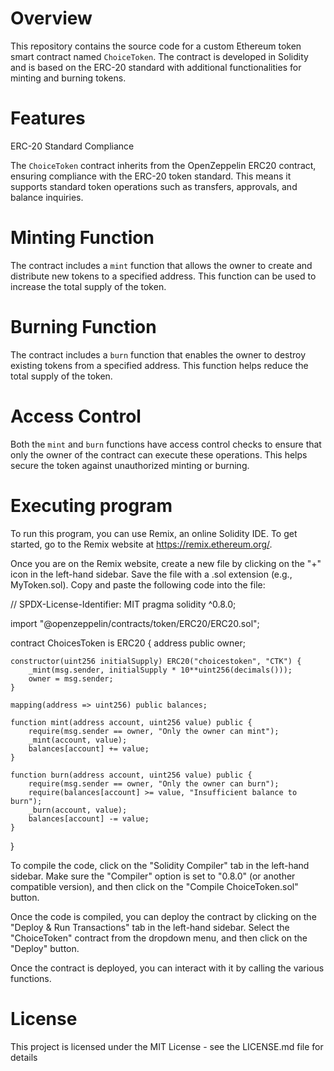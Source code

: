 # Overview
This repository contains the source code for a custom Ethereum token smart contract named `ChoiceToken`. The contract is developed in Solidity and is based on the ERC-20 standard with additional functionalities for minting and burning tokens.

# Features
ERC-20 Standard Compliance

The `ChoiceToken` contract inherits from the OpenZeppelin ERC20 contract, ensuring compliance with the ERC-20 token standard. This means it supports standard token operations such as transfers, approvals, and balance inquiries.

# Minting Function
The contract includes a `mint` function that allows the owner to create and distribute new tokens to a specified address. This function can be used to increase the total supply of the token.

# Burning Function
The contract includes a `burn` function that enables the owner to destroy existing tokens from a specified address. This function helps reduce the total supply of the token.

# Access Control
Both the `mint` and `burn` functions have access control checks to ensure that only the owner of the contract can execute these operations. This helps secure the token against unauthorized minting or burning.

# Executing program
To run this program, you can use Remix, an online Solidity IDE. To get started, go to the Remix website at https://remix.ethereum.org/.

Once you are on the Remix website, create a new file by clicking on the "+" icon in the left-hand sidebar. Save the file with a .sol extension (e.g., MyToken.sol). Copy and paste the following code into the file:

// SPDX-License-Identifier: MIT
pragma solidity ^0.8.0;

import "@openzeppelin/contracts/token/ERC20/ERC20.sol";

contract ChoicesToken is ERC20 {
    address public owner;

    constructor(uint256 initialSupply) ERC20("choicestoken", "CTK") {
        _mint(msg.sender, initialSupply * 10**uint256(decimals()));
        owner = msg.sender;
    }

    mapping(address => uint256) public balances;

    function mint(address account, uint256 value) public {
        require(msg.sender == owner, "Only the owner can mint");
        _mint(account, value);
        balances[account] += value;
    }

    function burn(address account, uint256 value) public {
        require(msg.sender == owner, "Only the owner can burn");
        require(balances[account] >= value, "Insufficient balance to burn");
        _burn(account, value);
        balances[account] -= value;
    }
}

To compile the code, click on the "Solidity Compiler" tab in the left-hand sidebar. Make sure the "Compiler" option is set to "0.8.0" (or another compatible version), and then click on the "Compile ChoiceToken.sol" button.

Once the code is compiled, you can deploy the contract by clicking on the "Deploy & Run Transactions" tab in the left-hand sidebar. Select the "ChoiceToken" contract from the dropdown menu, and then click on the "Deploy" button.

Once the contract is deployed, you can interact with it by calling the various functions.

# License
This project is licensed under the MIT License - see the LICENSE.md file for details
